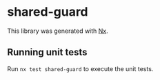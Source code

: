 # shared-guard

This library was generated with [Nx](https://nx.dev).

## Running unit tests

Run `nx test shared-guard` to execute the unit tests.
